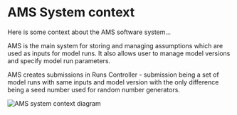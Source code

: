 # AMS System context

Here is some context about the AMS software system...

AMS is the main system for storing and managing assumptions which are used as inputs for model runs.
It also allows user to manage model versions and specify model run parameters.

AMS creates submissions in Runs Controller - submission being a set of model runs with same inputs and model version with the only difference being a seed number used for random number generators.

![AMS system context diagram](embed:AMSSystemContext)